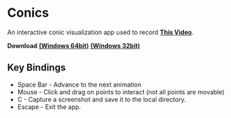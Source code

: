 # Conics
An interactive conic visualization app used to record [**This Video**](https://youtu.be/X83vac2uTUs).

**Download**
[**(Windows 64bit)**](https://github.com/HackerPoet/Conics/raw/master/Conics.zip)
[**(Windows 32bit)**](https://github.com/HackerPoet/Conics/raw/master/ConicsWin32.zip)

## Key Bindings
* Space Bar - Advance to the next animation
* Mouse - Click and drag on points to interact (not all points are movable)
* C - Capture a screenshot and save it to the local directory.
* Escape - Exit the app.
